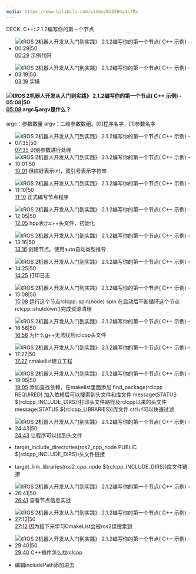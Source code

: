 ```yaml
---
media: https://www.bilibili.com/video/BV1FH4y1c7Px
---
```

DECK: C++::2.1.2编写你的第一个节点

- ![《ROS 2机器人开发从入门到实践》 2.1.2编写你的第一个节点( C++ 示例) - 00:29|50](《ROS%202机器人开发从入门到实践》%202.1.2编写你的第一个节点(%20C++%20示例)PT29.84S.webp) [00:29](https://www.bilibili.com/video/BV1FH4y1c7Px?t=29.839954#t=29.84) 示例代码

- ![《ROS 2机器人开发从入门到实践》 2.1.2编写你的第一个节点( C++ 示例) - 03:19|50](《ROS%202机器人开发从入门到实践》%202.1.2编写你的第一个节点(%20C++%20示例)PT3M19.623S.webp) [03:19](https://www.bilibili.com/video/BV1FH4y1c7Px?t=199.622656#t=03:19.62) 实操


#### ![《ROS 2机器人开发从入门到实践》 2.1.2编写你的第一个节点( C++ 示例) - 05:08|50](《ROS%202机器人开发从入门到实践》%202.1.2编写你的第一个节点(%20C++%20示例)PT5M8.016S.webp) [05:08](https://www.bilibili.com/video/BV1FH4y1c7Px?t=308.016446#t=05:08.02) argc与argv是什么？
argc：参数数量
argv：二维参数数组。[0]程序名字，[1]参数名字
- ![《ROS 2机器人开发从入门到实践》 2.1.2编写你的第一个节点( C++ 示例) - 07:35|50](《ROS%202机器人开发从入门到实践》%202.1.2编写你的第一个节点(%20C++%20示例)PT7M35.38S.webp) [07:35](https://www.bilibili.com/video/BV1FH4y1c7Px?t=455.379636#t=07:35.38) 识别参数进行处理
- ![《ROS 2机器人开发从入门到实践》 2.1.2编写你的第一个节点( C++ 示例) - 10:01|50](《ROS%202机器人开发从入门到实践》%202.1.2编写你的第一个节点(%20C++%20示例)PT10M1.443S.webp) [10:01](https://www.bilibili.com/video/BV1FH4y1c7Px?t=601.443169#t=10:01.44) 但应好表示int，双引号表示字符串
<!--ID: 1743148144749-->




- ![《ROS 2机器人开发从入门到实践》 2.1.2编写你的第一个节点( C++ 示例) - 11:10|50](《ROS%202机器人开发从入门到实践》%202.1.2编写你的第一个节点(%20C++%20示例)PT11M10.621S.webp) [11:10](https://www.bilibili.com/video/BV1FH4y1c7Px?t=670.62113#t=11:10.62) 正式编写节点程序

- ![《ROS 2机器人开发从入门到实践》 2.1.2编写你的第一个节点( C++ 示例) - 12:05|50](《ROS%202机器人开发从入门到实践》%202.1.2编写你的第一个节点(%20C++%20示例)PT12M5.902S.webp) [12:05](https://www.bilibili.com/video/BV1FH4y1c7Px?t=725.902482#t=12:05.90) hpp表示c++头文件，初始化


- ![《ROS 2机器人开发从入门到实践》 2.1.2编写你的第一个节点( C++ 示例) - 13:16|50](《ROS%202机器人开发从入门到实践》%202.1.2编写你的第一个节点(%20C++%20示例)PT13M16.022S.webp) [13:16](https://www.bilibili.com/video/BV1FH4y1c7Px?t=796.021542#t=13:16.02) 创建节点。使用auto自动类型推导


- ![《ROS 2机器人开发从入门到实践》 2.1.2编写你的第一个节点( C++ 示例) - 14:25|50](《ROS%202机器人开发从入门到实践》%202.1.2编写你的第一个节点(%20C++%20示例)PT14M25.287S.webp) [14:25](https://www.bilibili.com/video/BV1FH4y1c7Px?t=865.286984#t=14:25.29) 打印日志

- ![《ROS 2机器人开发从入门到实践》 2.1.2编写你的第一个节点( C++ 示例) - 15:08|50](《ROS%202机器人开发从入门到实践》%202.1.2编写你的第一个节点(%20C++%20示例)PT15M8.302S.webp) [15:08](https://www.bilibili.com/video/BV1FH4y1c7Px?t=908.302119#t=15:08.30) 运行这个节点rclcpp::spin(node)
spin 在启动后不断循环这个节点
rclcpp::shutdown()完成资源清理


- ![《ROS 2机器人开发从入门到实践》 2.1.2编写你的第一个节点( C++ 示例) - 16:56|50](《ROS%202机器人开发从入门到实践》%202.1.2编写你的第一个节点(%20C++%20示例)PT16M56.426S.webp) [16:56](https://www.bilibili.com/video/BV1FH4y1c7Px?t=1016.426065#t=16:56.43) 为什么g++无法找到rclcpp头文件


- ![《ROS 2机器人开发从入门到实践》 2.1.2编写你的第一个节点( C++ 示例) - 17:27|50](《ROS%202机器人开发从入门到实践》%202.1.2编写你的第一个节点(%20C++%20示例)PT17M27.77S.webp) [17:27](https://www.bilibili.com/video/BV1FH4y1c7Px?t=1047.770131#t=17:27.77) cmakelist建立工程
- ![《ROS 2机器人开发从入门到实践》 2.1.2编写你的第一个节点( C++ 示例) - 19:05|50](《ROS%202机器人开发从入门到实践》%202.1.2编写你的第一个节点(%20C++%20示例)PT19M5.496S.webp) [19:05](https://www.bilibili.com/video/BV1FH4y1c7Px?t=1145.495996#t=19:05.50) 添加查找依赖，在makelist里面添加
find_package(rclcpp REQUIRED) 加入依赖后可以搜索到头文件和库文件
message(STATUS ${rclcpp_INCLUDE_DIRS})打印头文件路径及rclcpp以来的头文件
message(STATUS ${rclcpp_LIBRARIES})库文件
ctrl+f可以快速过滤


- ![《ROS 2机器人开发从入门到实践》 2.1.2编写你的第一个节点( C++ 示例) - 24:43|50](《ROS%202机器人开发从入门到实践》%202.1.2编写你的第一个节点(%20C++%20示例)PT24M43.447S.webp) [24:43](https://www.bilibili.com/video/BV1FH4y1c7Px?t=1483.44742#t=24:43.45) 让程序可以找到头文件
- target_include_directories(ros2_cpp_node PUBLIC ${rclcpp_INCLUDE_DIRS})头文件链接
- target_link_libraries(ros2_cpp_node ${rclcpp_INCLUDE_DIRS})库文件链接


- ![《ROS 2机器人开发从入门到实践》 2.1.2编写你的第一个节点( C++ 示例) - 26:41|50](《ROS%202机器人开发从入门到实践》%202.1.2编写你的第一个节点(%20C++%20示例)PT26M41.717S.webp) [26:41](https://www.bilibili.com/video/BV1FH4y1c7Px?t=1601.716867#t=26:41.72)  查看节点信息实战


- ![《ROS 2机器人开发从入门到实践》 2.1.2编写你的第一个节点( C++ 示例) - 27:12|50](《ROS%202机器人开发从入门到实践》%202.1.2编写你的第一个节点(%20C++%20示例)PT27M12.99S.webp) [27:12](https://www.bilibili.com/video/BV1FH4y1c7Px?t=1632.990176#t=27:12.99) 因为接下来学习CmakeList会被ros2误搜索到

- ![《ROS 2机器人开发从入门到实践》 2.1.2编写你的第一个节点( C++ 示例) - 29:40|50](《ROS%202机器人开发从入门到实践》%202.1.2编写你的第一个节点(%20C++%20示例)PT29M40.134S.webp) [29:40](https://www.bilibili.com/video/BV1FH4y1c7Px?t=1780.133865#t=29:40.13) C++插件怎么找rclcpp
- 编辑includePath添加进去
